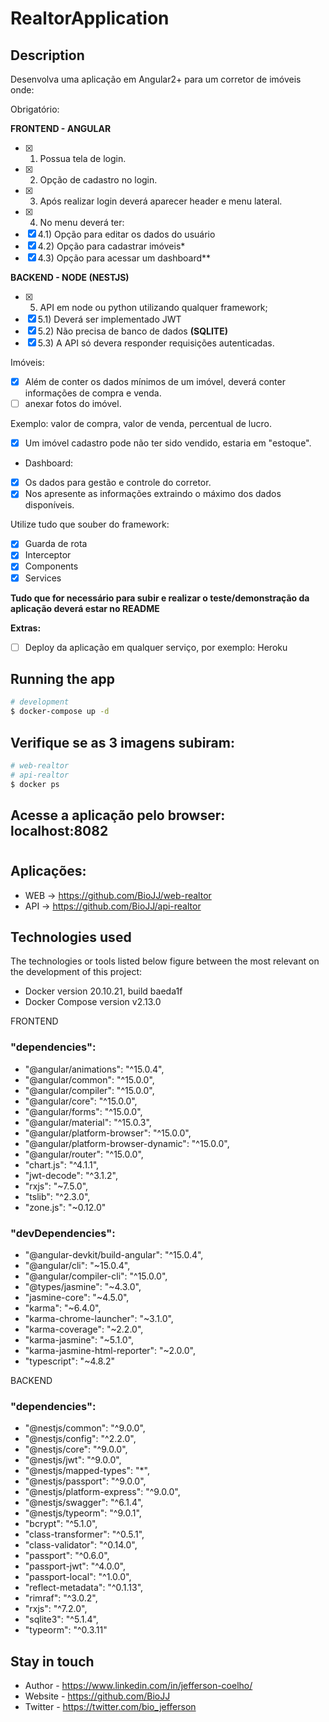 # RealtorApplication


## Description

Desenvolva uma aplicação em Angular2+ para um corretor de imóveis onde:

Obrigatório:

**FRONTEND - ANGULAR**

- [x]  1) Possua tela de login.
- [x]  2) Opção de cadastro no login.
- [x]  3) Após realizar login deverá aparecer header e menu lateral.
- [x]  4) No menu deverá ter:
- [x]  4.1) Opção para editar os dados do usuário
- [x]  4.2) Opção para cadastrar imóveis*
- [x]  4.3) Opção para acessar um dashboard**

**BACKEND - NODE (NESTJS)**

- [x]  5) API em node ou python utilizando qualquer framework;
- [x]  5.1) Deverá ser implementado JWT
- [x]  5.2) Não precisa de banco de dados **(SQLITE)**
- [x]  5.3) A API só devera responder requisições autenticadas.
<!-- - [ ]  6) Os códigos devem ser versionados no git, e compartilhados com o e-mail: [marcos.deilson@gmail.com](mailto:marcos.deilson@gmail.com) -->

Imóveis:

- [x]  Além de conter os dados mínimos de um imóvel, deverá conter informações de compra e venda.
- [ ]  anexar fotos do imóvel.

Exemplo: valor de compra, valor de venda, percentual de lucro.

- [x]  Um imóvel cadastro pode não ter sido vendido, estaria em "estoque".

- Dashboard:
- [x]  Os dados para gestão e controle do corretor.
- [x]  Nos apresente as informações extraindo o máximo dos dados disponíveis.

Utilize tudo que souber do framework:

- [x]  Guarda de rota
- [x]  Interceptor
- [x]  Components
- [x]  Services

**Tudo que for necessário para subir e realizar o teste/demonstração da aplicação deverá estar no README**

**Extras:**

- [ ]  Deploy da aplicação em qualquer serviço, por exemplo: Heroku


## Running the app

```bash
# development
$ docker-compose up -d

```

## Verifique se as 3 imagens subiram:
```bash
# web-realtor
# api-realtor
$ docker ps

```


## Acesse a aplicação pelo browser: localhost:8082

#
## Aplicações:
- WEB -> https://github.com/BioJJ/web-realtor
- API -> https://github.com/BioJJ/api-realtor

## Technologies used
The technologies or tools listed below figure between the most relevant on the development of this project:

- Docker version 20.10.21, build baeda1f
- Docker Compose version v2.13.0


FRONTEND
 ### "dependencies":
  - "@angular/animations": "^15.0.4",
  - "@angular/common": "^15.0.0",
  - "@angular/compiler": "^15.0.0",
  - "@angular/core": "^15.0.0",
  - "@angular/forms": "^15.0.0",
  - "@angular/material": "^15.0.3",
  - "@angular/platform-browser": "^15.0.0",
  - "@angular/platform-browser-dynamic": "^15.0.0",
  - "@angular/router": "^15.0.0",
  - "chart.js": "^4.1.1",
  - "jwt-decode": "^3.1.2",
  - "rxjs": "~7.5.0",
  - "tslib": "^2.3.0",
  - "zone.js": "~0.12.0"
 
 ### "devDependencies": 
   - "@angular-devkit/build-angular": "^15.0.4",
   - "@angular/cli": "~15.0.4",
   - "@angular/compiler-cli": "^15.0.0",
   - "@types/jasmine": "~4.3.0",
   - "jasmine-core": "~4.5.0",
   - "karma": "~6.4.0",
   - "karma-chrome-launcher": "~3.1.0",
   - "karma-coverage": "~2.2.0",
   - "karma-jasmine": "~5.1.0",
   - "karma-jasmine-html-reporter": "~2.0.0",
   - "typescript": "~4.8.2"
  

BACKEND
### "dependencies":
- "@nestjs/common": "^9.0.0",
- "@nestjs/config": "^2.2.0",
- "@nestjs/core": "^9.0.0",
- "@nestjs/jwt": "^9.0.0",
- "@nestjs/mapped-types": "*",
- "@nestjs/passport": "^9.0.0",
- "@nestjs/platform-express": "^9.0.0",
- "@nestjs/swagger": "^6.1.4",
- "@nestjs/typeorm": "^9.0.1",
- "bcrypt": "^5.1.0",
- "class-transformer": "^0.5.1",
- "class-validator": "^0.14.0",
- "passport": "^0.6.0",
- "passport-jwt": "^4.0.0",
- "passport-local": "^1.0.0",
- "reflect-metadata": "^0.1.13",
- "rimraf": "^3.0.2",
- "rxjs": "^7.2.0",
- "sqlite3": "^5.1.4",
- "typeorm": "^0.3.11"
  

## Stay in touch

- Author - https://www.linkedin.com/in/jefferson-coelho/
- Website - https://github.com/BioJJ
- Twitter - https://twitter.com/bio_jefferson


